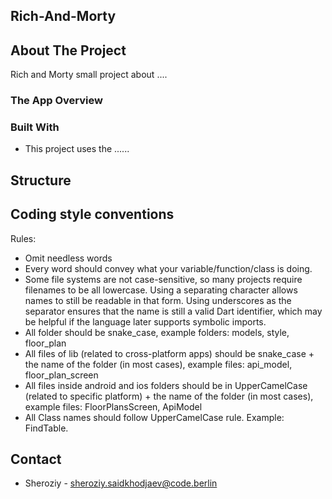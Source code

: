 
## Rich-And-Morty



## About The Project

Rich and Morty small project about ....

### The App Overview



### Built With

* This project uses the ......



## Structure



## Coding style conventions


Rules:

- Omit needless words
- Every word should convey what your variable/function/class is doing.
- Some file systems are not case-sensitive, so many projects require filenames to be all lowercase. Using a separating character allows names to still be readable in that form. Using underscores as the separator ensures that the name is still a valid Dart identifier, which may be helpful if the language later supports symbolic imports.
- All folder should be snake_case, example folders: models, style, floor_plan
- All files of lib (related to cross-platform apps) should be snake_case + the name of the folder (in most cases), example files: api_model, floor_plan_screen
- All files inside android and ios folders should be in UpperCamelCase (related to specific platform) + the name of the folder (in most cases), example files: FloorPlansScreen, ApiModel
- All Class names should follow UpperCamelCase rule. Example: FindTable.



## Contact

* Sheroziy - sheroziy.saidkhodjaev@code.berlin


<!-- MARKDOWN LINKS & IMAGES -->
<!-- https://www.markdownguide.org/basic-syntax/#reference-style-links -->
